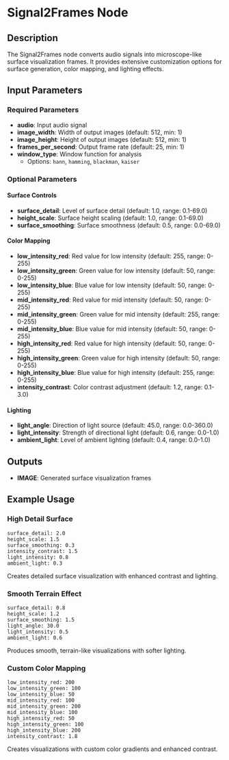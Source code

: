 # Signal2Frames Node

## Description
The Signal2Frames node converts audio signals into microscope-like surface visualization frames. It provides extensive customization options for surface generation, color mapping, and lighting effects.

## Input Parameters

### Required Parameters
- **audio**: Input audio signal
- **image_width**: Width of output images (default: 512, min: 1)
- **image_height**: Height of output images (default: 512, min: 1)
- **frames_per_second**: Output frame rate (default: 25, min: 1)
- **window_type**: Window function for analysis
  - Options: `hann`, `hamming`, `blackman`, `kaiser`

### Optional Parameters

#### Surface Controls
- **surface_detail**: Level of surface detail (default: 1.0, range: 0.1-69.0)
- **height_scale**: Surface height scaling (default: 1.0, range: 0.1-69.0)
- **surface_smoothing**: Surface smoothness (default: 0.5, range: 0.0-69.0)

#### Color Mapping
- **low_intensity_red**: Red value for low intensity (default: 255, range: 0-255)
- **low_intensity_green**: Green value for low intensity (default: 50, range: 0-255)
- **low_intensity_blue**: Blue value for low intensity (default: 50, range: 0-255)
- **mid_intensity_red**: Red value for mid intensity (default: 50, range: 0-255)
- **mid_intensity_green**: Green value for mid intensity (default: 255, range: 0-255)
- **mid_intensity_blue**: Blue value for mid intensity (default: 50, range: 0-255)
- **high_intensity_red**: Red value for high intensity (default: 50, range: 0-255)
- **high_intensity_green**: Green value for high intensity (default: 50, range: 0-255)
- **high_intensity_blue**: Blue value for high intensity (default: 255, range: 0-255)
- **intensity_contrast**: Color contrast adjustment (default: 1.2, range: 0.1-3.0)

#### Lighting
- **light_angle**: Direction of light source (default: 45.0, range: 0.0-360.0)
- **light_intensity**: Strength of directional light (default: 0.6, range: 0.0-1.0)
- **ambient_light**: Level of ambient lighting (default: 0.4, range: 0.0-1.0)

## Outputs
- **IMAGE**: Generated surface visualization frames

## Example Usage

### High Detail Surface
```
surface_detail: 2.0
height_scale: 1.5
surface_smoothing: 0.3
intensity_contrast: 1.5
light_intensity: 0.8
ambient_light: 0.3
```
Creates detailed surface visualization with enhanced contrast and lighting.

### Smooth Terrain Effect
```
surface_detail: 0.8
height_scale: 1.2
surface_smoothing: 1.5
light_angle: 30.0
light_intensity: 0.5
ambient_light: 0.6
```
Produces smooth, terrain-like visualizations with softer lighting.

### Custom Color Mapping
```
low_intensity_red: 200
low_intensity_green: 100
low_intensity_blue: 50
mid_intensity_red: 100
mid_intensity_green: 200
mid_intensity_blue: 100
high_intensity_red: 50
high_intensity_green: 100
high_intensity_blue: 200
intensity_contrast: 1.8
```
Creates visualizations with custom color gradients and enhanced contrast.
